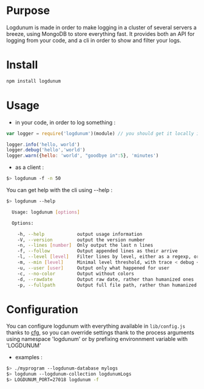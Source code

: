 Purpose
=======

Logdunum is made in order to make logging in a cluster of several servers a breeze, using MongoDB to store everything fast. It provides both an API for logging from your code, and a cli in order to show and filter your logs.

Install
=======
```bash
npm install logdunum
```

Usage
=====
* in your code, in order to log something :
```js
var logger = require('logdunum')(module) // you should get it locally in each module to report the file

logger.info('hello, world')
logger.debug('hello','world')
logger.warn({hello: 'world', "goodbye in":5}, 'minutes')
```

* as a client :

```bash
$> logdunum -f -n 50
```

You can get help with the cli using --help :
```bash
$> logdunum --help

  Usage: logdunum [options]

  Options:

    -h, --help            output usage information
    -V, --version         output the version number
    -n, --lines [number]  Only output the last n lines
    -f, --follow          Output appended lines as their arrive
    -l, --level [level]   Filter lines by level, either as a regexp, or a comma separated list
    -m, --min [level]     Minimal level threshold, with trace < debug < log < info < warn < error < fatal
    -u, --user [user]     Output only what happened for user
    -c, --no-color        Output without colors
    -d, --rawdate         Output raw date, rather than humanized ones
    -p, --fullpath        Output full file path, rather than humanized ones

```

Configuration
=============

You can configure logdunum with everything available in ```lib/config.js``` thanks to [cfg](https://github.com/LearnBoost/cfg.js), so you can override settings thank to the process arguments using namespace 'logdunum' or by prefixing environnment variable with 'LOGDUNUM'

* examples :

```bash
$> ./myprogram --logdunum-database mylogs
$> logdunum --logdunum-collection logdunumLogs
$> LOGDUNUM_PORT=27018 logdunum -f
```

